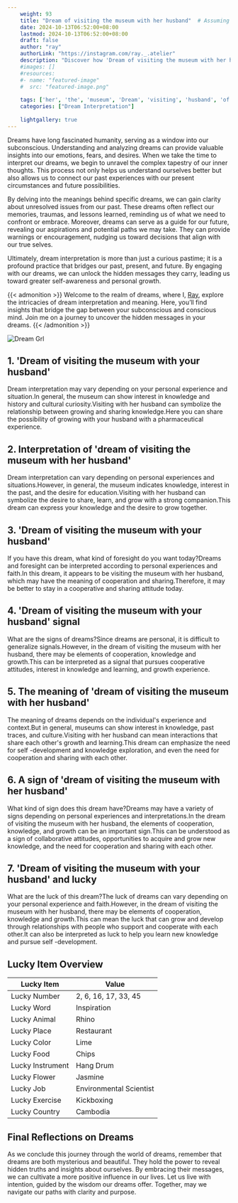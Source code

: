 ```yaml
---
    weight: 93
    title: "Dream of visiting the museum with her husband"  # Assuming 'title' column exists
    date: 2024-10-13T06:52:00+08:00
    lastmod: 2024-10-13T06:52:00+08:00
    draft: false
    author: "ray"
    authorLink: "https://instagram.com/ray._.atelier"
    description: "Discover how 'Dream of visiting the museum with her husband' can interpret your future and uncover its significant meanings in your life."
    #images: []
    #resources:
    #- name: "featured-image"
    #  src: "featured-image.png"
    
    tags: ['her', 'the', 'museum', 'Dream', 'visiting', 'husband', 'of', 'with']
    categories: ["Dream Interpretation"]
    
    lightgallery: true
---
```

    
Dreams have long fascinated humanity, serving as a window into our subconscious. Understanding and analyzing dreams can provide valuable insights into our emotions, fears, and desires. When we take the time to interpret our dreams, we begin to unravel the complex tapestry of our inner thoughts. This process not only helps us understand ourselves better but also allows us to connect our past experiences with our present circumstances and future possibilities.

By delving into the meanings behind specific dreams, we can gain clarity about unresolved issues from our past. These dreams often reflect our memories, traumas, and lessons learned, reminding us of what we need to confront or embrace. Moreover, dreams can serve as a guide for our future, revealing our aspirations and potential paths we may take. They can provide warnings or encouragement, nudging us toward decisions that align with our true selves.

Ultimately, dream interpretation is more than just a curious pastime; it is a profound practice that bridges our past, present, and future. By engaging with our dreams, we can unlock the hidden messages they carry, leading us toward greater self-awareness and personal growth.

{{< admonition >}}
Welcome to the realm of dreams, where I, [Ray](https://instagram.com/ray._.atelier), explore the intricacies of dream interpretation and meaning. Here, you’ll find insights that bridge the gap between your subconscious and conscious mind. Join me on a journey to uncover the hidden messages in your dreams.
{{< /admonition >}}

![Dream Grl](https://cdn.pixabay.com/photo/2017/11/02/03/35/gothic-2910057_1280.jpg "Dream Grl")

## 1. 'Dream of visiting the museum with your husband'
Dream interpretation may vary depending on your personal experience and situation.In general, the museum can show interest in knowledge and history and cultural curiosity.Visiting with her husband can symbolize the relationship between growing and sharing knowledge.Here you can share the possibility of growing with your husband with a pharmaceutical experience.

## 2. Interpretation of 'dream of visiting the museum with her husband'
Dream interpretation can vary depending on personal experiences and situations.However, in general, the museum indicates knowledge, interest in the past, and the desire for education.Visiting with her husband can symbolize the desire to share, learn, and grow with a strong companion.This dream can express your knowledge and the desire to grow together.

## 3. 'Dream of visiting the museum with your husband'
If you have this dream, what kind of foresight do you want today?Dreams and foresight can be interpreted according to personal experiences and faith.In this dream, it appears to be visiting the museum with her husband, which may have the meaning of cooperation and sharing.Therefore, it may be better to stay in a cooperative and sharing attitude today.

## 4. 'Dream of visiting the museum with your husband' signal
What are the signs of dreams?Since dreams are personal, it is difficult to generalize signals.However, in the dream of visiting the museum with her husband, there may be elements of cooperation, knowledge and growth.This can be interpreted as a signal that pursues cooperative attitudes, interest in knowledge and learning, and growth experience.

## 5. The meaning of 'dream of visiting the museum with her husband'
The meaning of dreams depends on the individual's experience and context.But in general, museums can show interest in knowledge, past traces, and culture.Visiting with her husband can mean interactions that share each other's growth and learning.This dream can emphasize the need for self -development and knowledge exploration, and even the need for cooperation and sharing with each other.

## 6. A sign of 'dream of visiting the museum with her husband'
What kind of sign does this dream have?Dreams may have a variety of signs depending on personal experiences and interpretations.In the dream of visiting the museum with her husband, the elements of cooperation, knowledge, and growth can be an important sign.This can be understood as a sign of collaborative attitudes, opportunities to acquire and grow new knowledge, and the need for cooperation and sharing with each other.

## 7. 'Dream of visiting the museum with your husband' and lucky
What are the luck of this dream?The luck of dreams can vary depending on your personal experience and faith.However, in the dream of visiting the museum with her husband, there may be elements of cooperation, knowledge and growth.This can mean the luck that can grow and develop through relationships with people who support and cooperate with each other.It can also be interpreted as luck to help you learn new knowledge and pursue self -development.

## Lucky Item Overview
| Lucky Item          | Value              |
|---------------|--------------------|
| Lucky Number        | 2, 6, 16, 17, 33, 45  |
| Lucky Word          | Inspiration |
| Lucky Animal        | Rhino |
| Lucky Place         | Restaurant     |
| Lucky Color         | Lime     |
| Lucky Food          | Chips      |
| Lucky Instrument    | Hang Drum |
| Lucky Flower        | Jasmine    |
| Lucky Job           | Environmental Scientist       |
| Lucky Exercise      | Kickboxing  |
| Lucky Country       | Cambodia    |


##  Final Reflections on Dreams

As we conclude this journey through the world of dreams, remember that dreams are both mysterious and beautiful. They hold the power to reveal hidden truths and insights about ourselves. By embracing their messages, we can cultivate a more positive influence in our lives. Let us live with intention, guided by the wisdom our dreams offer. Together, may we navigate our paths with clarity and purpose.
